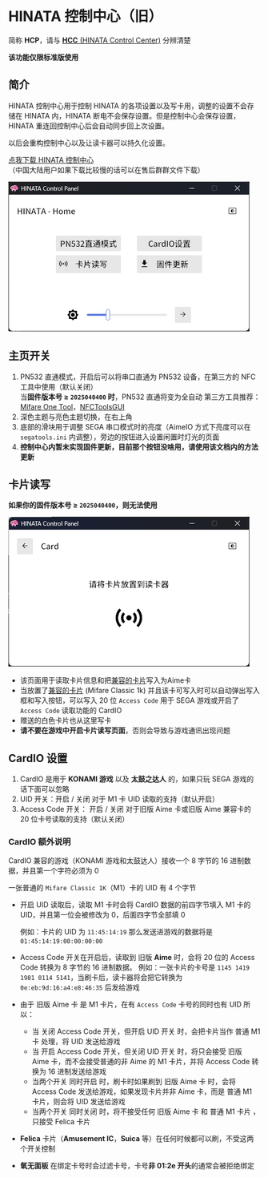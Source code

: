 # HINATA 控制中心（旧）
简称 **HCP**，请与 [**HCC** (HINATA Control Center)](/HCC/) 分辨清楚

**该功能仅限标准版使用**
## 简介
HINATA 控制中心用于控制 HINATA 的各项设置以及写卡用，调整的设置不会存储在 HINATA 内，HINATA 断电不会保存设置。但是控制中心会保存设置，HINATA 重连回控制中心后会自动同步回上次设置。

以后会重构控制中心以及让读卡器可以持久化设置。
  
[点我下载 HINATA 控制中心](https://github.com/nerimoe/HINATA-release/releases/download/HINATA-2024090300/HINATA-Control-Panel-2024050400.7z)  
（中国大陆用户如果下载比较慢的话可以在售后群群文件下载）


![hcp0](assets/hcp0.png)


## 主页开关
1. PN532 直通模式，开启后可以将串口直通为 PN532 设备，在第三方的 NFC 工具中使用（默认关闭）   
   当**固件版本号 ≥ `2025040400` 时**，PN532 直通将变为全自动
   第三方工具推荐：[Mifare One Tool](https://github.com/xcicode/MifareOneTool)，[NFCToolsGUI](https://github.com/GSWXXN/NFCToolsGUI)
2. 深色主题与亮色主题切换，在右上角
3. 底部的滑块用于调整 SEGA 串口模式时的亮度（AimeIO 方式下亮度可以在 `segatools.ini` 内调整），旁边的按钮进入设置闲置时灯光的页面
4. **控制中心内暂未实现固件更新，目前那个按钮没啥用，请使用该文档内的方法更新**


## 卡片读写
**如果你的固件版本号 ≥ `2025040400`，则无法使用**

![hcp1](assets/hcp1.png)

* 该页面用于读取卡片信息和把[兼容的卡片](https://s.taobao.com/search?commend=all&ie=utf8&initiative_id=tbindexz_20170306&page=1&q=m1%E7%99%BD%E5%8D%A1&search_type=item&sourceId=tb.index)写入为Aime卡
* 当放置了[兼容的卡片](https://s.taobao.com/search?commend=all&ie=utf8&initiative_id=tbindexz_20170306&page=1&q=m1%E7%99%BD%E5%8D%A1&search_type=item&sourceId=tb.index) (Mifare Classic 1k) 并且该卡可写入时可以自动弹出写入框和写入按钮，可以写入 20 位 `Access Code` 用于 SEGA 游戏或开启了 `Access Code` 读取功能的 CardIO
* 赠送的白色卡片也从这里写卡
* **请不要在游戏中开启卡片读写页面**，否则会导致与游戏通讯出现问题


## CardIO 设置

1. CardIO 是用于 **KONAMI 游戏** 以及 **太鼓之达人** 的，如果只玩 SEGA 游戏的话下面可以忽略
2. UID 开关：开启 / 关闭 对于 M1 卡 UID 读取的支持（默认开启）
3. Access Code 开关： 开启 / 关闭 对于旧版 Aime 卡或旧版 Aime 兼容卡的 20 位卡号读取的支持（默认关闭）

### CardIO 额外说明

CardIO 兼容的游戏（KONAMI 游戏和太鼓达人）接收一个 8 字节的 16 进制数据，并且第一个字符必须为 0

一张普通的 `Mifare Classic 1K`（M1）卡的 UID 有 4 个字节

* 开启 UID 读取后，读取 M1 卡时会将 CardIO 数据的前四字节填入 M1 卡的 UID，并且第一位会被修改为 0，后面四字节全部填 0
    
    例如：卡片的 UID 为 `11:45:14:19` 那么发送进游戏的数据将是 `01:45:14:19:00:00:00:00`
    
* Access Code 开关在开启后，读取到 旧版 **Aime** 时，会将 20 位的 Access Code 转换为 8 字节的 16 进制数据。
  例如：一张卡片的卡号是 `1145 1419 1981 0114 5141`，当刷卡后，读卡器将会把它转换为 `0e:eb:9d:16:a4:e8:46:35` 后发给游戏
    
* 由于 旧版 Aime 卡 是 M1 卡片，在有 `Access Code` 卡号的同时也有 UID 所以：
    * 当 关闭 Access Code 开关，但开启 UID 开关 时，会把卡片当作 普通 M1 卡 处理，将 UID 发送给游戏
    * 当 开启 Access Code 开关，但关闭 UID 开关 时，将只会接受 旧版 Aime 卡，而不会接受普通的非 Aime 的 M1 卡片，并将 Access Code 转换为 16 进制发送给游戏
    * 当两个开关 同时开启 时，刷卡时如果刷到 旧版 Aime 卡 时，会将 Access Code 发送给游戏，如果发现卡片并非 Aime 卡，而是 普通 M1 卡片，则会将 UID 发送给游戏
    * 当两个开关 同时关闭 时，将不接受任何 旧版 Aime 卡 和 普通 M1 卡片 ，只接受 Felica 卡片
* **Felica** 卡片（**Amusement IC**，**Suica** 等）在任何时候都可以刷，不受这两个开关控制
* **氧无面板** 在绑定卡号时会过滤卡号，卡号**非 01:2e 开头**的通常会被拒绝绑定